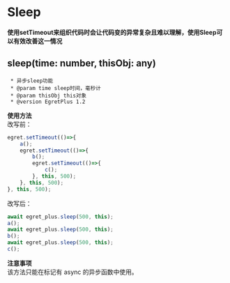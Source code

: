 # Sleep
**使用setTimeout来组织代码时会让代码变的异常复杂且难以理解，使用Sleep可以有效改善这一情况**
## sleep(time: number, thisObj: any)
     * 异步sleep功能
     * @param time sleep时间，毫秒计
     * @param thisObj this对象
     * @version EgretPlus 1.2
**使用方法**  
改写前：  
``` TypeScript
egret.setTimeout(()=>{
    a();
    egret.setTimeout(()=>{
        b();
        egret.setTimeout(()=>{
            c();
        }, this, 500);
    }, this, 500);
}, this, 500);
```
改写后：  
``` TypeScript
await egret_plus.sleep(500, this);
a();
await egret_plus.sleep(500, this);
b();
await egret_plus.sleep(500, this);
c();
```

**注意事项**  
该方法只能在标记有 async 的异步函数中使用。